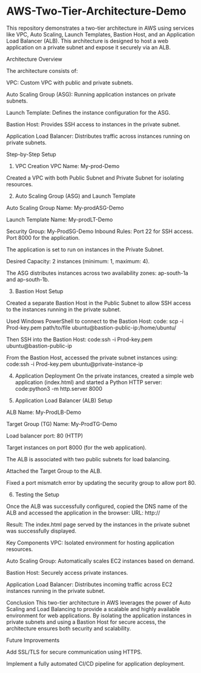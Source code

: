 # AWS-Two-Tier-Architecture-Demo
This repository demonstrates a two-tier architecture in AWS using services like VPC, Auto Scaling, Launch Templates, Bastion Host, and an Application Load Balancer (ALB). This architecture is designed to host a web application on a private subnet and expose it securely via an ALB.

Architecture Overview

The architecture consists of:

VPC: Custom VPC with public and private subnets.

Auto Scaling Group (ASG): Running application instances on private subnets.

Launch Template: Defines the instance configuration for the ASG.

Bastion Host: Provides SSH access to instances in the private subnet.

Application Load Balancer: Distributes traffic across instances running on private subnets.

Step-by-Step Setup

1. VPC Creation
VPC Name: My-prod-Demo

Created a VPC with both Public Subnet and Private Subnet for isolating resources.

2. Auto Scaling Group (ASG) and Launch Template
   
Auto Scaling Group Name: My-prodASG-Demo

Launch Template Name: My-prodLT-Demo

Security Group: My-ProdSG-Demo
Inbound Rules:
Port 22 for SSH access.
Port 8000 for the application.

The application is set to run on instances in the Private Subnet.

Desired Capacity: 2 instances (minimum: 1, maximum: 4).

The ASG distributes instances across two availability zones: ap-south-1a and ap-south-1b.

3. Bastion Host Setup
   
Created a separate Bastion Host in the Public Subnet to allow SSH access to the instances running in the private subnet.

Used Windows PowerShell to connect to the Bastion Host:
code: scp -i Prod-key.pem path/to/file ubuntu@bastion-public-ip:/home/ubuntu/

Then SSH into the Bastion Host:
code:ssh -i Prod-key.pem ubuntu@bastion-public-ip

From the Bastion Host, accessed the private subnet instances using:
code:ssh -i Prod-key.pem ubuntu@private-instance-ip

4. Application Deployment
On the private instances, created a simple web application (index.html) and started a Python HTTP server:
code:python3 -m http.server 8000

5. Application Load Balancer (ALB) Setup

ALB Name: My-ProdLB-Demo

Target Group (TG) Name: My-ProdTG-Demo

Load balancer port: 80 (HTTP)

Target instances on port 8000 (for the web application).

The ALB is associated with two public subnets for load balancing.

Attached the Target Group to the ALB.

Fixed a port mismatch error by updating the security group to allow port 80.

6. Testing the Setup
   
Once the ALB was successfully configured, copied the DNS name of the ALB and accessed the application in the browser:
URL: http://<ALB-DNS>

Result: The index.html page served by the instances in the private subnet was successfully displayed.

Key Components
VPC: Isolated environment for hosting application resources.

Auto Scaling Group: Automatically scales EC2 instances based on demand.

Bastion Host: Securely access private instances.

Application Load Balancer: Distributes incoming traffic across EC2 instances running in the private subnet.

Conclusion
This two-tier architecture in AWS leverages the power of Auto Scaling and Load Balancing to provide a scalable and highly available environment for web applications. By isolating the application instances in private subnets and using a Bastion Host for secure access, the architecture ensures both security and scalability.

Future Improvements

Add SSL/TLS for secure communication using HTTPS.

Implement a fully automated CI/CD pipeline for application deployment.
